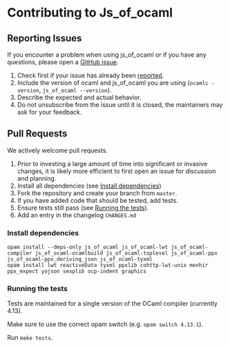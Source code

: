 # Contributing to Js_of_ocaml

## Reporting Issues

If you encounter a problem when using js_of_ocaml or if you have any questions, please open a [GitHub issue](https://github.com/ocsigen/js_of_ocaml/issues/).

1. Check first if your issue has already been [reported](https://github.com/ocsigen/js_of_ocaml/issues/).
2. Include the version of ocaml and js_of_ocaml you are using (`ocamlc -version`, `js_of_ocaml --version`).
3. Describe the expected and actual behavior.
4. Do not unsubscribe from the issue until it is closed, the maintainers may ask for your feedback.

## Pull Requests

We actively welcome pull requests.

1. Prior to investing a large amount of time into significant or invasive changes, it is likely more efficient to first open an issue for discussion and planning.
2. Install all dependencies (see [Install dependencies](#install-dependencies))
3. Fork the repository and create your branch from `master`.
4. If you have added code that should be tested, add tests.
5. Ensure tests still pass (see [Running the tests](#running-the-tests)).
6. Add an entry in the changelog `CHANGES.md`

### Install dependencies
```
opam install --deps-only js_of_ocaml js_of_ocaml-lwt js_of_ocaml-compiler js_of_ocaml-ocamlbuild js_of_ocaml-toplevel js_of_ocaml-ppx js_of_ocaml-ppx_deriving_json js_of_ocaml-tyxml
opam install lwt reactiveData tyxml ppxlib cohttp-lwt-unix menhir ppx_expect yojson sexplib ocp-indent graphics
```

### Running the tests

Tests are maintained for a single version of the OCaml compiler (currently 4.13).

Make sure to use the correct opam switch (e.g. `opam switch 4.13.1`).

Run `make tests`.
